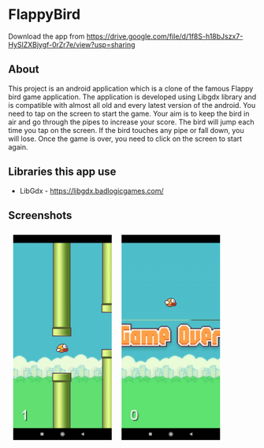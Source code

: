 # FlappyBird
Download the app from https://drive.google.com/file/d/1f8S-h18bJszx7-HySlZXBjygf-0rZr7e/view?usp=sharing
## About
This project is an android application which is a clone of the famous Flappy bird game application. 
The application is developed using Libgdx library and is compatible with almost all old and every latest version of the android. 
You need to tap on the screen to start the game. 
Your aim is to keep the bird in air and go through the pipes to increase your score. 
The bird will jump each time you tap on the screen. 
If the bird touches any pipe or fall down, you will lose. 
Once the game is over, you need to click on the screen to start again.

## Libraries this app use
- LibGdx - https://libgdx.badlogicgames.com/
## Screenshots
<img src="ss1.jpg" alt="login image" align="left" width="200" hspace="10" vspace="10"  />
<img src="ss2.jpg" alt="signUp image" align="center" width="200" hspace="10" vspace="10"  />
